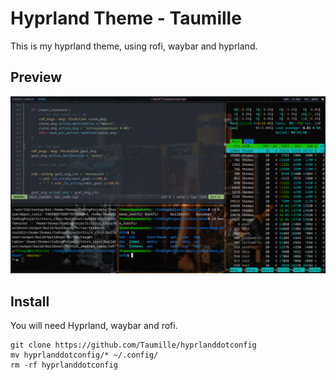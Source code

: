 # Hyprland Theme - Taumille

This is my hyprland theme, using rofi, waybar and hyprland.

## Preview 

![Preview of the rice](image/Rice.png)

## Install 

You will need Hyprland, waybar and rofi.

```
git clone https://github.com/Taumille/hyprlanddotconfig
mv hyprlanddotconfig/* ~/.config/
rm -rf hyprlanddotconfig
```

